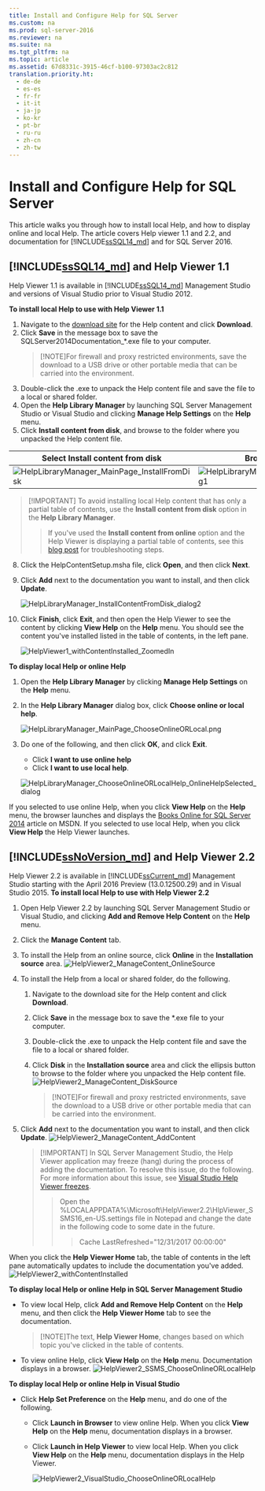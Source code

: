 ```yaml
---
title: Install and Configure Help for SQL Server
ms.custom: na
ms.prod: sql-server-2016
ms.reviewer: na
ms.suite: na
ms.tgt_pltfrm: na
ms.topic: article
ms.assetid: 67d8331c-3915-46cf-b100-97303ac2c812
translation.priority.ht: 
  - de-de
  - es-es
  - fr-fr
  - it-it
  - ja-jp
  - ko-kr
  - pt-br
  - ru-ru
  - zh-cn
  - zh-tw
---
```

# Install and Configure Help for SQL Server



This article walks you through how to install local Help, and how to display online and local Help. The article covers Help viewer 1.1 and 2.2, and documentation for [!INCLUDE[ssSQL14_md](TokenContainer-ssSQL14_md.md)] and for SQL Server 2016.

## [!INCLUDE[ssSQL14_md](TokenContainer-ssSQL14_md.md)] and Help Viewer 1.1
 Help Viewer 1.1 is available in [!INCLUDE[ssSQL14_md](TokenContainer-ssSQL14_md.md)] Management Studio and versions of Visual Studio prior to Visual Studio 2012. 
 
**To install local Help to use with Help Viewer 1.1**
1. Navigate to the [download site](https://www.microsoft.com/en-us/download/details.aspx?id=42557) for the Help content and click **Download**.
2. Click **Save** in the message box to save the SQLServer2014Documentation_*.exe file to your computer.
   >[!NOTE]For firewall and proxy restricted environments, save the download to a USB drive or other portable media that can be carried into the environment. 
3. Double-click the .exe to unpack the Help content file and save the file to a local or shared folder.
4. Open the **Help Library Manager** by launching SQL Server Management Studio or Visual Studio and clicking **Manage Help Settings** on the **Help** menu.
7. Click **Install content from disk**, and browse to the folder where you unpacked the Help content file.

Select Install content from disk  |Browse to Help content file 
---------|---------
![HelpLibraryManager_MainPage_InstallFromDisk](ImageContainer/Images/Image-HelpLibraryManager_MainPage_InstallFromDisk.png)    | ![HelpLibraryManager_InstallContentFromDisk_dialog1](ImageContainer/Images/Image-HelpLibraryManager_InstallContentFromDisk_dialog1.png)        

>[!IMPORTANT] To avoid installing local Help content that has only a partial table of contents, use the **Install content from disk** option in the **Help Library Manager**.
>>If you've used the **Install content from online** option and the Help Viewer is displaying a partial table of contents, see this [blog post](https://blogs.msdn.microsoft.com/womeninanalytics/2016/03/30/troubleshoot-local-help-for-sql-server-2014/) for troubleshooting steps.
8. Click the HelpContentSetup.msha file, click **Open**, and then click **Next**.
9. Click **Add** next to the documentation you want to install, and then click **Update**.

   ![HelpLibraryManager_InstallContentFromDisk_dialog2](ImageContainer/Images/Image-HelpLibraryManager_InstallContentFromDisk_dialog2.png)
10. Click **Finish**, click **Exit**, and then open the Help Viewer to see the content by clicking **View Help** on the **Help** menu. You should see the content you've installed listed in the table of contents, in the left pane.

    ![HelpViewer1_withContentInstalled_ZoomedIn](ImageContainer/Images/Image-HelpViewer1_withContentInstalled_ZoomedIn.png)

**To display local Help or online Help**
1. Open the **Help Library Manager** by clicking **Manage Help Settings** on the **Help** menu.
2. In the **Help Library Manager** dialog box, click **Choose online or local help**.

   ![HelpLibraryManager_MainPage_ChooseOnlineORLocal.png](ImageContainer/Images/Image-HelpLibraryManager_MainPage_ChooseOnlineORLocal.png.png)
3. Do one of the following, and then click **OK**, and click **Exit**.
   * Click **I want to use online help**
   * Click **I want to use local help**.

   ![HelpLibraryManager_ChooseOnlineORLocalHelp_OnlineHelpSelected_dialog](ImageContainer/Images/Image-HelpLibraryManager_ChooseOnlineORLocalHelp_OnlineHelpSelected_dialog.png)

If you selected to use online Help, when you click **View Help** on the **Help** menu, the browser launches and displays the [Books Online for SQL Server 2014](https://msdn.microsoft.com/library/ms130214(v=sql.120).aspx) article on MSDN. If you selected to use local Help, when you click **View Help** the Help Viewer launches.

## [!INCLUDE[ssNoVersion_md](TokenContainer-ssNoVersion_md.md)] and Help Viewer 2.2
Help Viewer 2.2 is available in [!INCLUDE[ssCurrent_md](TokenContainer-ssCurrent_md.md)]  Management Studio starting with the April 2016 Preview (13.0.12500.29) and in Visual Studio 2015.
**To install local Help to use with Help Viewer 2.2**
1. Open Help Viewer 2.2 by launching SQL Server Management Studio or Visual Studio, and clicking **Add and Remove Help Content** on the **Help** menu.
2. Click the **Manage Content** tab.
3. To install the Help from an online source, click **Online** in the **Installation source** area.
![HelpViewer2_ManageContent_OnlineSource](ImageContainer/Images/Image-HelpViewer2_ManageContent_OnlineSource.png)
4. To install the Help from a local or shared folder, do the following.
   1. Navigate to the download site for the Help content and click **Download**.
   6. Click **Save** in the message box to save the *.exe file to your computer.
   7. Double-click the .exe to unpack the Help content file and save the file to a local or shared folder.
   7. Click **Disk** in the **Installation source** area and click the ellipsis button to browse to the folder where you unpacked the Help content file.
   ![HelpViewer2_ManageContent_DiskSource](ImageContainer/Images/Image-HelpViewer2_ManageContent_DiskSource.png)
   
      >[!NOTE]For firewall and proxy restricted environments, save the download to a USB drive or other portable media that can be carried into the environment.
7. Click **Add** next to the documentation you want to install, and then click **Update**.
![HelpViewer2_ManageContent_AddContent](ImageContainer/Images/Image-HelpViewer2_ManageContent_AddContent.png)   

   >[!IMPORTANT] In SQL Server Management Studio, the Help Viewer application may freeze (hang) during the process of adding the documentation. To resolve this issue, do the following. For more information about this issue, see [Visual Studio Help Viewer freezes](https://msdn.microsoft.com/library/mt654096.aspx).
   >>Open the %LOCALAPPDATA%\Microsoft\HelpViewer2.2\HlpViewer_SSMS16_en-US.settings file in Notepad and change the date in the following code to some date in the future.
   >>>Cache LastRefreshed="12/31/2017 00:00:00"

   
 
When you click the **Help Viewer Home** tab, the table of contents in the left pane automatically updates to include the documentation you've added.
![HelpViewer2_withContentInstalled](ImageContainer/Images/Image-HelpViewer2_withContentInstalled.png)

**To display local Help or online Help in SQL Server Management Studio**
* To view local Help, click **Add and Remove Help Content** on the **Help** menu, and then click the **Help Viewer Home** tab to see the documentation.
    >[!NOTE]The text, **Help Viewer Home**, changes based on which topic you've clicked in the table of contents. 
* To view online Help, click **View Help** on the **Help** menu. Documentation displays in a browser.
![HelpViewer2_SSMS_ChooseOnlineORLocalHelp](ImageContainer/Images/Image-HelpViewer2_SSMS_ChooseOnlineORLocalHelp.png)


**To display local Help or online Help in Visual Studio**
* Click **Help Set Preference** on the **Help** menu, and do one of the following.
   * Click **Launch in Browser** to view online Help. When you click **View Help** on the **Help** menu, documentation displays in a browser.
   * Click **Launch in Help Viewer** to view local Help. When you click **View Help** on the **Help** menu, documentation displays in the Help Viewer.
   
     ![HelpViewer2_VisualStudio_ChooseOnlineORLocalHelp](ImageContainer/Images/Image-HelpViewer2_VisualStudio_ChooseOnlineORLocalHelp.png)

